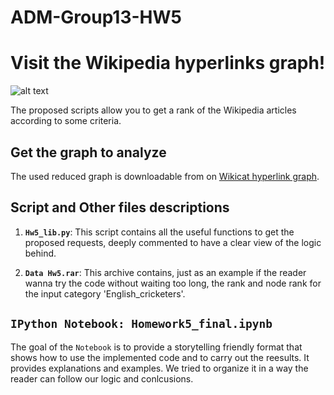 # ADM-Group13-HW5
# Visit the Wikipedia hyperlinks graph!

![alt text](https://i.imgur.com/2PKTFYy.png)



The proposed scripts allow you to get a rank of the Wikipedia articles according to some criteria.


## Get the graph to analyze 

The used reduced graph is downloadable from on [Wikicat hyperlink graph](https://drive.google.com/file/d/1ghPJ4g6XMCUDFQ2JPqAVveLyytG8gBfL/view?usp=sharing). 

## Script and Other files descriptions

1. __`Hw5_lib.py`__: 
	This script contains all the useful functions to get the proposed requests, deeply commented to have a clear view of the logic behind.
	
2.  __`Data Hw5.rar`__:
	This archive contains, just as an example if the reader wanna try the code without waiting too long, the rank and node rank for the input category 'English_cricketers'.

  
## `IPython Notebook: Homework5_final.ipynb `
The goal of the `Notebook` is to provide a storytelling friendly format that shows how to use the implemented code and to carry out the reesults. It provides explanations and examples.
We tried to organize it in a way the reader can follow our logic and conlcusions.

